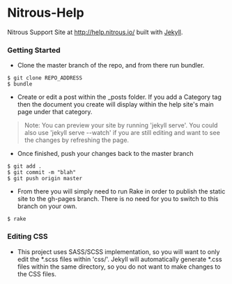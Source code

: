 Nitrous-Help
============

Nitrous Support Site at http://help.nitrous.io/ built with [Jekyll](http://jekyllrb.com/).

### Getting Started

+ Clone the master branch of the repo, and from there run bundler.

```
$ git clone REPO_ADDRESS
$ bundle
```

+ Create or edit a post within the _posts folder. If you add a Category tag then the document you create will display within the help site's main page under that category.

> Note: You can preview your site by running 'jekyll serve'. You could also use 'jekyll serve --watch' if you are still editing and want to see the changes by refreshing the page.

+ Once finished, push your changes back to the master branch

```
$ git add .
$ git commit -m "blah"
$ git push origin master
```

+ From there you will simply need to run Rake in order to publish the static site to the gh-pages branch. There is no need for you to switch to this branch on your own.

```
$ rake
```

### Editing CSS

+ This project uses SASS/SCSS implementation, so you will want to only edit the *.scss files within 'css/'. Jekyll will automatically generate *.css files within the same directory, so you do not want to make changes to the CSS files.
